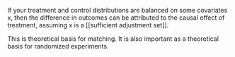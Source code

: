 If your treatment and control distributions are balanced on some covariates x, then the difference in outcomes can be attributed to the causal effect of treatment, assuming x is a [[sufficient adjustment set]].

This is theoretical basis for matching. It is also important as a theoretical basis for randomized experiments.